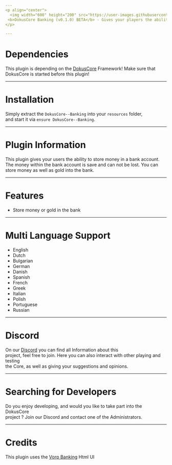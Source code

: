 ```yaml
---
<p align="center">
  <img width="600" height="200" src="https://user-images.githubusercontent.com/49053928/111937011-2e9b8080-8ac7-11eb-914a-a0d94380d611.gif"><br>
 <b>DokusCore Banking (v0.1.0) BETA</b> - Gives your players the ability to store money in a safe place
</p>

---
```

# Dependencies
This plugin is depending on the [DokusCore](https://github.com/dokucore) Framework!
Make sure that DokusCore is started before this plugin!

---
# Installation
Simply extract the `DokusCore--Banking` into your `resources` folder, <br>
and start it via `ensure DokusCore--Banking`.

---
# Plugin Information
This plugin gives your users the ability to store money in a bank account.<br>
The money within the bank account is save and can not be lost. You can store
money as well as gold into the bank.

---
# Features
- Store money or gold in the bank

---
# Multi Language Support
  - English
  - Dutch
  - Bulgarian
  - German
  - Danish
  - Spanish
  - French
  - Greek
  - Italian
  - Polish
  - Portuguese
  - Russian

---
# Discord
On our [Discord](https://discord.io/StageCoach) you can find all Information about this<br>
project, feel free to join. Here you can also interact with other playing and testing<br>
the Core, as well as giving your suggestions and opinions.

---
# Searching for Developers
Do you enjoy developing, and would you like to take part into the DokusCore<br>
project ? Join our Discord and contact one of the Administrators.

---
# Credits
This plugin uses the [Vorp Banking](https://github.com/VORPCORE/VORP-Banks) Html UI
